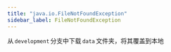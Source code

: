 ```yaml
---
title: "java.io.FileNotFoundException"
sidebar_label: FileNotFoundException
---
```


从 `development` 分支中下载 `data` 文件夹，将其覆盖到本地
